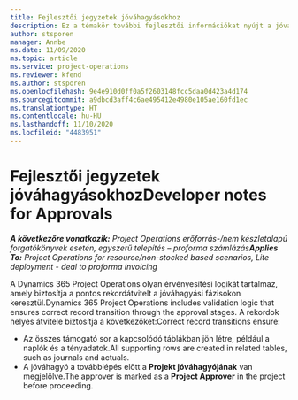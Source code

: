 ```yaml
---
title: Fejlesztői jegyzetek jóváhagyásokhoz
description: Ez a témakör további fejlesztői információkat nyújt a jóváhagyások használatáról.
author: stsporen
manager: Annbe
ms.date: 11/09/2020
ms.topic: article
ms.service: project-operations
ms.reviewer: kfend
ms.author: stsporen
ms.openlocfilehash: 9e4e910d0ff0a5f2603148fcc5daa0d423a4d174
ms.sourcegitcommit: a9dbcd3aff4c6ae495412e4980e105ae160fd1ec
ms.translationtype: HT
ms.contentlocale: hu-HU
ms.lasthandoff: 11/10/2020
ms.locfileid: "4483951"
---
```

# <a name="developer-notes-for-approvals"></a><span data-ttu-id="f87c6-103">Fejlesztői jegyzetek jóváhagyásokhoz</span><span class="sxs-lookup"><span data-stu-id="f87c6-103">Developer notes for Approvals</span></span>

<span data-ttu-id="f87c6-104">_**A következőre vonatkozik:** Project Operations erőforrás-/nem készletalapú forgatókönyvek esetén, egyszerű telepítés – proforma számlázás_</span><span class="sxs-lookup"><span data-stu-id="f87c6-104">_**Applies To:** Project Operations for resource/non-stocked based scenarios, Lite deployment - deal to proforma invoicing_</span></span>

<span data-ttu-id="f87c6-105">A Dynamics 365 Project Operations olyan érvényesítési logikát tartalmaz, amely biztosítja a pontos rekordátvitelt a jóváhagyási fázisokon keresztül.</span><span class="sxs-lookup"><span data-stu-id="f87c6-105">Dynamics 365 Project Operations includes validation logic that ensures correct record transition through the approval stages.</span></span> <span data-ttu-id="f87c6-106">A rekordok helyes átvitele biztosítja a következőket:</span><span class="sxs-lookup"><span data-stu-id="f87c6-106">Correct record transitions ensure:</span></span> 

  - <span data-ttu-id="f87c6-107">Az összes támogató sor a kapcsolódó táblákban jön létre, például a naplók és a tényadatok.</span><span class="sxs-lookup"><span data-stu-id="f87c6-107">All supporting rows are created in related tables, such as journals and actuals.</span></span>
  - <span data-ttu-id="f87c6-108">A jóváhagyó a továbblépés előtt a **Projekt jóváhagyójának** van megjelölve.</span><span class="sxs-lookup"><span data-stu-id="f87c6-108">The approver is marked as a **Project Approver** in the project before proceeding.</span></span>
